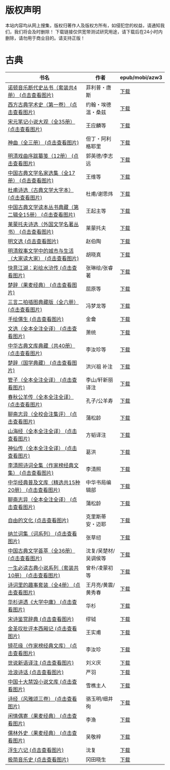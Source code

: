 # 版权声明

本站内容均从网上搜集，版权归著作人及版权方所有，如侵犯您的权益，请通知我们，我们将会及时删除！ 下载链接仅供宽带测试研究用途，请下载后在24小时内删除，请勿用于商业目的。请支持正版！

# 古典

| 书名 | 作者 | epub/mobi/azw3 |
| --- | --- | --- |
| [诺顿音乐断代史丛书（套装共4册） (点击查看图片)](https://www.dushupai.com/attachment/2024/06/12/17410f9bbecee60c.jpg) | 菲利普・唐斯 | [下载](https://url89.ctfile.com/f/31084289-1375492282-3fa830?p=8866) |
| [西方古典学术史（第一卷） (点击查看图片)](https://www.dushupai.com/attachment/2024/06/12/4fb180b92f5a5eec.jpg) | 约翰・埃德温・桑兹 | [下载](https://url89.ctfile.com/f/31084289-1375497643-d4630d?p=8866) |
| [宋元笔记小说大观（全35册） (点击查看图片)](https://www.dushupai.com/attachment/2024/06/12/fcc809e3cfb848e4.jpg) | 王应麟等 | [下载](https://url89.ctfile.com/f/31084289-1375498384-f7c5ec?p=8866) |
| [神曲（全三册） (点击查看图片)](https://www.dushupai.com/attachment/2024/06/12/cee65d6edbbfda61.jpg) | 但丁・阿利格耶里 | [下载](https://url89.ctfile.com/f/31084289-1375498975-8ae0b3?p=8866) |
| [明清戏曲序跋纂笺（12册） (点击查看图片)](https://www.dushupai.com/attachment/2024/06/12/c5bd31b8522f4404.jpg) | 郭英德/李志远 | [下载](https://url89.ctfile.com/f/31084289-1375499515-e7ed9c?p=8866) |
| [中国古典文学名家选集（全17册） (点击查看图片)](https://www.dushupai.com/attachment/2024/06/12/86d98614dcb2f3da.jpg) | 王维等 | [下载](https://url89.ctfile.com/f/31084289-1375502398-fe5b0d?p=8866) |
| [杜甫诗选（古典文学大字本） (点击查看图片)](https://www.dushupai.com/attachment/2024/06/11/951ebb397e3e0489.jpg) | 杜甫/谢思炜 | [下载](https://url89.ctfile.com/f/31084289-1375504429-062f6a?p=8866) |
| [中国古典文学读本丛书典藏（第二辑全15册） (点击查看图片)](https://www.dushupai.com/attachment/2024/06/11/cbf94fa1b4737865.jpg) | 王起主等 | [下载](https://url89.ctfile.com/f/31084289-1375508965-0eb459?p=8866) |
| [莱蒙托夫诗选（外国文学名著丛书） (点击查看图片)](https://www.dushupai.com/attachment/2024/06/11/2e0d275517dcbb3c.jpg) | 莱蒙托夫 | [下载](https://url89.ctfile.com/f/31084289-1375509073-d17c81?p=8866) |
| [明文选 (点击查看图片)](https://www.dushupai.com/attachment/2024/06/11/23877038db4a615e.jpg) | 赵伯陶 | [下载](https://url89.ctfile.com/f/31084289-1375510711-3cd429?p=8866) |
| [明清叙事文学中的城市与生活（大家读大家） (点击查看图片)](https://www.dushupai.com/attachment/2024/06/10/7504b34531424b47.jpg) | 胡晓真 | [下载](https://url89.ctfile.com/f/31084289-1357003978-424fb6?p=8866) |
| [快意江湖：彩绘水浒传 (点击查看图片)](https://www.dushupai.com/attachment/2024/06/10/08033ee03cb645f7.jpg) | 张琳绘/张睿著 | [下载](https://url89.ctfile.com/f/31084289-1356999922-583382?p=8866) |
| [楚辞（果麦经典） (点击查看图片)](https://www.dushupai.com/attachment/2024/06/10/d440a006cec0d1d8.jpg) | 屈原等 | [下载](https://url89.ctfile.com/f/31084289-1356999010-1d65d7?p=8866) |
| [三言二拍插图典藏版（全六册） (点击查看图片)](https://www.dushupai.com/attachment/2024/06/09/c53a099700a4d3bd.jpg) | 冯梦龙等 | [下载](https://url89.ctfile.com/f/31084289-1356990106-7735f0?p=8866) |
| [手绘儒生 (点击查看图片)](https://www.dushupai.com/attachment/2024/06/09/f24b6ce7bab13809.jpg) | 金龠 | [下载](https://url89.ctfile.com/f/31084289-1356987880-6e72c2?p=8866) |
| [文选（全本全注全译） (点击查看图片)](https://www.dushupai.com/attachment/2024/06/09/af3b50851c3944e3.jpg) | 萧统 | [下载](https://url89.ctfile.com/f/31084289-1356984844-35174d?p=8866) |
| [中华古典文库典藏（共40册） (点击查看图片)](https://www.dushupai.com/attachment/2024/06/09/a129fd7bfc2b5862.jpg) | 李汝珍等 | [下载](https://url89.ctfile.com/f/31084289-1357054597-4de0db?p=8866) |
| [楚辞（国学典藏） (点击查看图片)](https://www.dushupai.com/attachment/2024/06/08/42581a005c82a675.jpg) | 洪兴祖 补注 | [下载](https://url89.ctfile.com/f/31084289-1357051618-b00af4?p=8866) |
| [管子（全本全注全译） (点击查看图片)](https://www.dushupai.com/attachment/2024/06/08/a3bc3b04e37bb6b7.jpg) | 李山/轩新丽译注 | [下载](https://url89.ctfile.com/f/31084289-1357047976-8c4088?p=8866) |
| [春秋公羊传（全本全注全译） (点击查看图片)](https://www.dushupai.com/attachment/2024/06/08/8a535bbf97c84264.jpg) | 孔子/公羊寿 | [下载](https://url89.ctfile.com/f/31084289-1357046404-436973?p=8866) |
| [聊斋志异（全校会注集评） (点击查看图片)](https://www.dushupai.com/attachment/2024/06/08/dd3f69bc96de5529.jpg) | 蒲松龄 | [下载](https://url89.ctfile.com/f/31084289-1357046074-8abd51?p=8866) |
| [山海经（全本全注全译） (点击查看图片)](https://www.dushupai.com/attachment/2024/06/08/2da9b094117ea051.jpg) | 方韬译注 | [下载](https://url89.ctfile.com/f/31084289-1357045717-0dadd0?p=8866) |
| [神仙传（全本全注全译） (点击查看图片)](https://www.dushupai.com/attachment/2024/06/08/a4e57aa5bb58c2e0.jpg) | 葛洪 | [下载](https://url89.ctfile.com/f/31084289-1357045663-b8eb2f?p=8866) |
| [李清照诗词全集（作家榜经典文集） (点击查看图片)](https://www.dushupai.com/attachment/2024/06/07/b829c63810fbf32f.jpg) | 李清照 | [下载](https://url89.ctfile.com/f/31084289-1357043665-bf40ed?p=8866) |
| [中华经典普及文库（精选共15种20册） (点击查看图片)](https://www.dushupai.com/attachment/2024/06/07/4d4ccd5d0b04d808.jpg) | 中华书局编辑部 | [下载](https://url89.ctfile.com/f/31084289-1357043722-741e01?p=8866) |
| [聊斋志异（全本全注全译） (点击查看图片)](https://www.dushupai.com/attachment/2024/06/07/702498da431282e2.jpg) | 蒲松龄 | [下载](https://url89.ctfile.com/f/31084289-1357042888-47daec?p=8866) |
| [自由的文化 (点击查看图片)](https://www.dushupai.com/attachment/2024/06/07/24637b3c5c892f7f.jpg) | 克里斯蒂安・迈耶 | [下载](https://url89.ctfile.com/f/31084289-1357039615-5e2ce0?p=8866) |
| [纳兰词集（词系列） (点击查看图片)](https://www.dushupai.com/attachment/2024/06/06/1335e001c8edb097.jpg) | 张草纫 | [下载](https://url89.ctfile.com/f/31084289-1357033222-a4ae5e?p=8866) |
| [中国古典文学荟萃（全36册） (点击查看图片)](https://www.dushupai.com/attachment/2024/06/06/d715810e7d48fe17.jpg) | 沈复/吴楚材/吴调侯等 | [下载](https://url89.ctfile.com/f/31084289-1357032133-b8e344?p=8866) |
| [一生必读古典小说系列（套装共10册） (点击查看图片)](https://www.dushupai.com/attachment/2024/06/06/935d8302b4253005.jpg) | 曾朴/凌蒙初等 | [下载](https://url89.ctfile.com/f/31084289-1357031902-43a76c?p=8866) |
| [诗词里的趣事套装（全4册） (点击查看图片)](https://www.dushupai.com/attachment/2024/06/06/53b56f7908bf1714.jpg) | 王月亮/黄震/黄秀春 | [下载](https://url89.ctfile.com/f/31084289-1357030606-0b3ab0?p=8866) |
| [华杉讲透《大学中庸》 (点击查看图片)](https://www.dushupai.com/attachment/2024/06/06/b0416121d1a76834.jpg) | 华杉 | [下载](https://url89.ctfile.com/f/31084289-1357029907-e28d12?p=8866) |
| [宋诗鉴赏辞典 (点击查看图片)](https://www.dushupai.com/attachment/2024/06/06/3b9efbd0992127aa.jpg) | 缪钺 | [下载](https://url89.ctfile.com/f/31084289-1357029934-f3d31f?p=8866) |
| [金圣叹批评本西厢记 (点击查看图片)](https://www.dushupai.com/attachment/2024/06/05/9a8970fa6ab6cabc.jpg) | 王实甫 | [下载](https://url89.ctfile.com/f/31084289-1357028926-90d03b?p=8866) |
| [镜花缘（作家榜经典文库） (点击查看图片)](https://www.dushupai.com/attachment/2024/06/05/e52a3a650a21d72b.jpg) | 李汝珍 | [下载](https://url89.ctfile.com/f/31084289-1357027699-5765f0?p=8866) |
| [世说新语译注 (点击查看图片)](https://www.dushupai.com/attachment/2024/06/05/93f46655e1a58543.jpg) | 刘义庆 | [下载](https://url89.ctfile.com/f/31084289-1357026997-7dd4f3?p=8866) |
| [沧浪诗话 (点击查看图片)](https://www.dushupai.com/attachment/2024/06/05/f03bc5ac31d0063b.jpg) | 严羽 | [下载](https://url89.ctfile.com/f/31084289-1357024795-d844df?p=8866) |
| [中国十大禁毁小说文库 (点击查看图片)](https://www.dushupai.com/attachment/2024/06/05/992724be8df0aeec.jpg) | 雪樵主人 | [下载](https://url89.ctfile.com/f/31084289-1357024510-63968c?p=8866) |
| [诗经（风雅颂三卷） (点击查看图片)](https://www.dushupai.com/attachment/2024/06/04/8d28cedd91c6efc7.jpg) | 骆玉明/细井徇 | [下载](https://url89.ctfile.com/f/31084289-1357021144-d46886?p=8866) |
| [闲情偶寄（果麦经典） (点击查看图片)](https://www.dushupai.com/attachment/2024/06/02/accbf96034801221.jpg) | 李渔 | [下载](https://url89.ctfile.com/f/31084289-1357013896-9da2db?p=8866) |
| [儒林外史（果麦经典） (点击查看图片)](https://www.dushupai.com/attachment/2024/06/02/71008ba9b7f04f4f.jpg) | 吴敬梓 | [下载](https://url89.ctfile.com/f/31084289-1357008754-58ab37?p=8866) |
| [浮生六记 (点击查看图片)](https://www.dushupai.com/attachment/2024/06/01/379fcb009e25c43c.jpg) | 沈复 | [下载](https://url89.ctfile.com/f/31084289-1357008376-279b36?p=8866) |
| [极简音乐史 (点击查看图片)](https://www.dushupai.com/attachment/2024/06/01/b8da2ecc85b18719.jpg) | 冈田晓生 | [下载](https://url89.ctfile.com/f/31084289-1357006222-875cfc?p=8866) |
